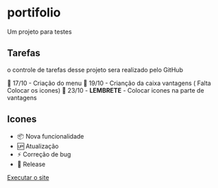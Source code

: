 # portifolio

Um projeto para testes

## Tarefas

o controle de tarefas desse projeto sera realizado pelo GitHub

📅 17/10 - Criação do menu
📅 19/10 - Crianção da caixa vantagens ( Falta Colocar os icones)
📅 23/10 - **LEMBRETE** - Colocar icones na parte de vantagens

## Icones

- :package: Nova funcionalidade<br>
- :up: Atualização<br>
- :zap: Correção de bug<br>
- :checkered_flag: Release<br>

<a href="https://xandeprojetos.github.io/portfolio/index.html" target="_blank">Executar o site</a>
